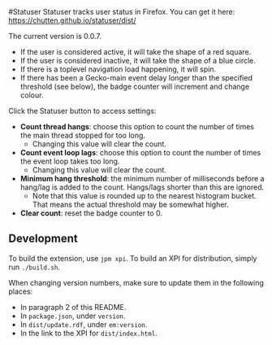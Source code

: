 #Statuser
Statuser tracks user status in Firefox. You can get it here:
https://chutten.github.io/statuser/dist/

The current version is 0.0.7.

* If the user is considered active, it will take the shape of a red square.
* If the user is considered inactive, it will take the shape of a blue circle.
* If there is a toplevel navigation load happening, it will spin.
* If there has been a Gecko-main event delay longer than the specified threshold (see below), the badge counter will increment and change colour.

Click the Statuser button to access settings:

* **Count thread hangs**: choose this option to count the number of times the main thread stopped for too long.
    * Changing this value will clear the count.
* **Count event loop lags**: choose this option to count the number of times the event loop takes too long.
    * Changing this value will clear the count.
* **Minimum hang threshold**: the minimum number of milliseconds before a hang/lag is added to the count. Hangs/lags shorter than this are ignored.
    * Note that this value is rounded up to the nearest histogram bucket. That means the actual threshold may be somewhat higher.
* **Clear count**: reset the badge counter to 0.

Development
-----------

To build the extension, use `jpm xpi`. To build an XPI for distribution, simply run `./build.sh`.

When changing version numbers, make sure to update them in the following places:

* In paragraph 2 of this README.
* In `package.json`, under `version`.
* In `dist/update.rdf`, under `em:version`.
* In the link to the XPI for `dist/index.html`.
